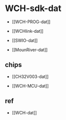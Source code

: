 
# WCH-sdk-dat 

- [[WCH-PROG-dat]] 

- [[WCHlink-dat]]

- [[SWIO-dat]] 

- [[MounRiver-dat]] 


## chips 

- [[CH32V003-dat]]

- [[WCH-MCU-dat]]


## ref 

- [[WCH-dat]]